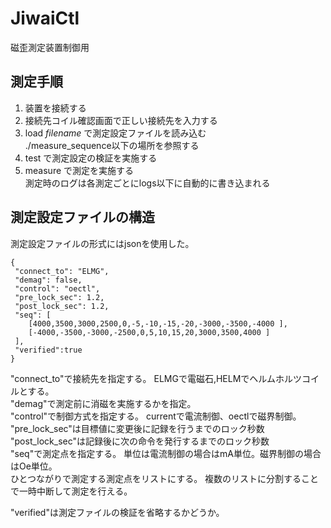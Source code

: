 # JiwaiCtl
磁歪測定装置制御用
## 測定手順
1. 装置を接続する
2. 接続先コイル確認画面で正しい接続先を入力する
3. load $filename$ で測定設定ファイルを読み込む  
    ./measure_sequence以下の場所を参照する  
4.  test で測定設定の検証を実施する
5.  measure で測定を実施する  
    測定時のログは各測定ごとにlogs以下に自動的に書き込まれる

## 測定設定ファイルの構造
測定設定ファイルの形式にはjsonを使用した。

    {
     "connect_to": "ELMG",
     "demag": false,
     "control": "oectl",
     "pre_lock_sec": 1.2,
     "post_lock_sec": 1.2,
     "seq": [
        [4000,3500,3000,2500,0,-5,-10,-15,-20,-3000,-3500,-4000 ],
        [-4000,-3500,-3000,-2500,0,5,10,15,20,3000,3500,4000 ]
     ],
     "verified":true
    }
   

"connect_to"で接続先を指定する。
ELMGで電磁石,HELMでヘルムホルツコイルとする。  
"demag"で測定前に消磁を実施するかを指定。  
"control"で制御方式を指定する。
currentで電流制御、oectlで磁界制御。  
"pre_lock_sec"は目標値に変更後に記録を行うまでのロック秒数  
"post_lock_sec"は記録後に次の命令を発行するまでのロック秒数  
"seq"で測定点を指定する。
単位は電流制御の場合はmA単位。磁界制御の場合はOe単位。  
ひとつながりで測定する測定点をリストにする。
複数のリストに分割することで一時中断して測定を行える。

"verified"は測定ファイルの検証を省略するかどうか。
